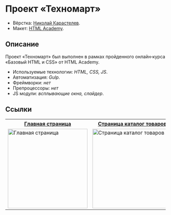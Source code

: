 # Проект «Техномарт»

* Вёрстка: [Николай Карастелев](https://github.com/bini1988).
* Макет: [HTML Academy](https://htmlacademy.ru).

## Описание
Проект «Техномарт» был выполнен в рамках пройденного онлайн‑курса «Базовый HTML и CSS» от HTML Academy.

* Используемые технологии: _HTML, CSS, JS_.
* Автоматизация: _Gulp_.
* Фреймворки: _нет_
* Препроцессоры: _нет_
* JS модули: _всплывающие окна, слайдер_.

## Ссылки

<table>
  <tr>
  <th><a href="http://bini1988.github.io/technomart/index.html">Главная страница</a></th>
  <th><a href="http://bini1988.github.io/technomart/catalog.html">Страница каталог товаров</a></th>
  </tr>
  <tr valign="top">
    <td>
      <a href="https://cloud.githubusercontent.com/assets/8654155/21808560/e2ef15f4-d754-11e6-97ff-8b18bfaa5da4.jpg" target="_blank">
        <img src="https://cloud.githubusercontent.com/assets/8654155/21808560/e2ef15f4-d754-11e6-97ff-8b18bfaa5da4.jpg" width="250" alt="Главная страница">
      </a>
    </td>
    <td>
      <a href="https://cloud.githubusercontent.com/assets/8654155/21808583/f47ffcf2-d754-11e6-8dbe-58620f2c543c.jpg" target="_blank"><img src="https://cloud.githubusercontent.com/assets/8654155/21808583/f47ffcf2-d754-11e6-8dbe-58620f2c543c.jpg" width="250" alt="Страница каталог товаров"></a>
    </td>
  </tr>
</table>
 
